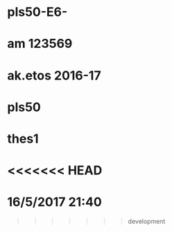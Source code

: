 # pls50-E6-  
# am 123569  
# ak.etos 2016-17  
# pls50  
# thes1  
<<<<<<< HEAD
=======
# 16/5/2017  21:40
>>>>>>> development
